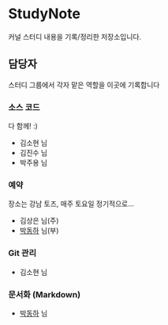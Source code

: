 # StudyNote
커널 스터디 내용을 기록/정리한 저장소입니다.

## 담당자
스터디 그룹에서 각자 맡은 역할을 이곳에 기록합니다

### 소스 코드
다 함께!  :) 
 - 김소현 님 
 - 김진수 님  
 - 박주용 님  

### 예약
장소는 강남 토즈, 매주 토요일 정기적으로...  
 - 김상은 님(주)
 - [박동하](https://github.com/luncliff) 님(부)

### Git 관리
 - 김소현 님

### 문서화 (Markdown)
 - [박동하](https://github.com/luncliff) 님 

